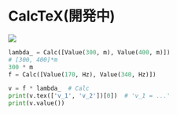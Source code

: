 # CalcTeX(開発中)

![](https://github.com/uec-world-dominators/calctex/workflows/Python%20package%20CI/badge.svg)

```py
lambda_ = Calc([Value(300, m), Value(400, m)])
# [300, 400]*m
300 * m
f = Calc([Value(170, Hz), Value(340, Hz)])

v = f * lambda_  # Calc
print(v.tex(['v_1', 'v_2'])[0])  # 'v_1 = ...'
print(v.value())
```
